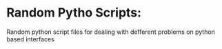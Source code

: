 # Random Pytho Scripts:
Random python script files for dealing with defferent problems on python based interfaces
